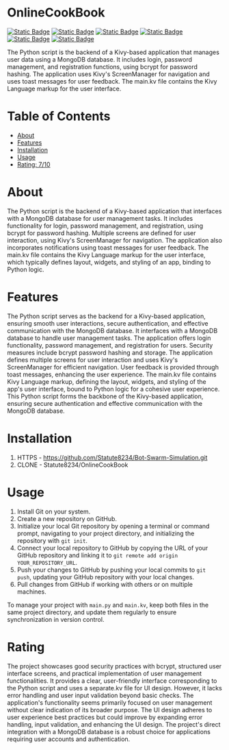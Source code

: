 # OnlineCookBook

[![Static Badge](https://img.shields.io/badge/pymongo-navy)](https://pypi.org/project/pymongo/)
[![Static Badge](https://img.shields.io/badge/kivy-green)](https://pypi.org/project/kivy/)
[![Static Badge](https://img.shields.io/badge/kivymd-purple)](https://pypi.org/project/kivymd/)
[![Static Badge](https://img.shields.io/badge/bcrypt,-yellow)](https://pypi.org/project/bcrypt,/)
[![Static Badge](https://img.shields.io/badge/string-olive)](https://pypi.org/project/string/)
[![Static Badge](https://img.shields.io/badge/re-silver)](https://pypi.org/project/re/)


The Python script is the backend of a Kivy-based application that manages user data using a MongoDB database. It includes login, password management, and registration functions, using bcrypt for password hashing. The application uses Kivy's ScreenManager for navigation and uses toast messages for user feedback. The main.kv file contains the Kivy Language markup for the user interface.

# Table of Contents

- [About](#about)
- [Features](#features)
- [Installation](#installation)
- [Usage](#usage)
- [Rating: 7/10](#rating)

# About

The Python script is the backend of a Kivy-based application that interfaces with a MongoDB database for user management tasks. It includes functionality for login, password management, and registration, using bcrypt for password hashing. Multiple screens are defined for user interaction, using Kivy's ScreenManager for navigation. The application also incorporates notifications using toast messages for user feedback. The main.kv file contains the Kivy Language markup for the user interface, which typically defines layout, widgets, and styling of an app, binding to Python logic.

# Features

The Python script serves as the backend for a Kivy-based application, ensuring smooth user interactions, secure authentication, and effective communication with the MongoDB database. It interfaces with a MongoDB database to handle user management tasks. The application offers login functionality, password management, and registration for users. Security measures include bcrypt password hashing and storage. The application defines multiple screens for user interaction and uses Kivy's ScreenManager for efficient navigation. User feedback is provided through toast messages, enhancing the user experience. The main.kv file contains Kivy Language markup, defining the layout, widgets, and styling of the app's user interface, bound to Python logic for a cohesive user experience. This Python script forms the backbone of the Kivy-based application, ensuring secure authentication and effective communication with the MongoDB database.

# Installation

1) HTTPS - https://github.com/Statute8234/Bot-Swarm-Simulation.git
2) CLONE - Statute8234/OnlineCookBook

# Usage

1. Install Git on your system.
2. Create a new repository on GitHub.
3. Initialize your local Git repository by opening a terminal or command prompt, navigating to your project directory, and initializing the repository with `git init`.
4. Connect your local repository to GitHub by copying the URL of your GitHub repository and linking it to `git remote add origin YOUR_REPOSITORY_URL`.
5. Push your changes to GitHub by pushing your local commits to `git push`, updating your GitHub repository with your local changes.
6. Pull changes from GitHub if working with others or on multiple machines.

To manage your project with `main.py` and `main.kv`, keep both files in the same project directory, and update them regularly to ensure synchronization in version control.

# Rating

The project showcases good security practices with bcrypt, structured user interface screens, and practical implementation of user management functionalities. It provides a clear, user-friendly interface corresponding to the Python script and uses a separate.kv file for UI design. However, it lacks error handling and user input validation beyond basic checks. The application's functionality seems primarily focused on user management without clear indication of its broader purpose. The UI design adheres to user experience best practices but could improve by expanding error handling, input validation, and enhancing the UI design. The project's direct integration with a MongoDB database is a robust choice for applications requiring user accounts and authentication.
